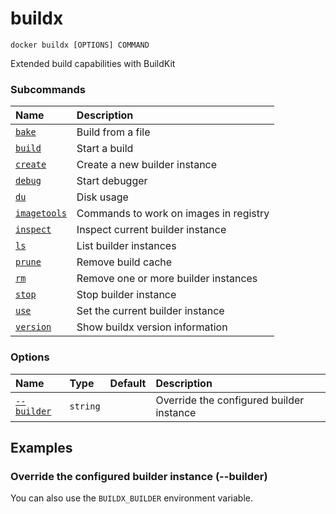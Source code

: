 # buildx

```text
docker buildx [OPTIONS] COMMAND
```

<!---MARKER_GEN_START-->
Extended build capabilities with BuildKit

### Subcommands

| Name                                 | Description                            |
|:-------------------------------------|:---------------------------------------|
| [`bake`](buildx_bake.md)             | Build from a file                      |
| [`build`](buildx_build.md)           | Start a build                          |
| [`create`](buildx_create.md)         | Create a new builder instance          |
| [`debug`](buildx_debug.md)           | Start debugger                         |
| [`du`](buildx_du.md)                 | Disk usage                             |
| [`imagetools`](buildx_imagetools.md) | Commands to work on images in registry |
| [`inspect`](buildx_inspect.md)       | Inspect current builder instance       |
| [`ls`](buildx_ls.md)                 | List builder instances                 |
| [`prune`](buildx_prune.md)           | Remove build cache                     |
| [`rm`](buildx_rm.md)                 | Remove one or more builder instances   |
| [`stop`](buildx_stop.md)             | Stop builder instance                  |
| [`use`](buildx_use.md)               | Set the current builder instance       |
| [`version`](buildx_version.md)       | Show buildx version information        |


### Options

| Name                    | Type     | Default | Description                              |
|:------------------------|:---------|:--------|:-----------------------------------------|
| [`--builder`](#builder) | `string` |         | Override the configured builder instance |


<!---MARKER_GEN_END-->

## Examples

### <a name="builder"></a> Override the configured builder instance (--builder)

You can also use the `BUILDX_BUILDER` environment variable.
